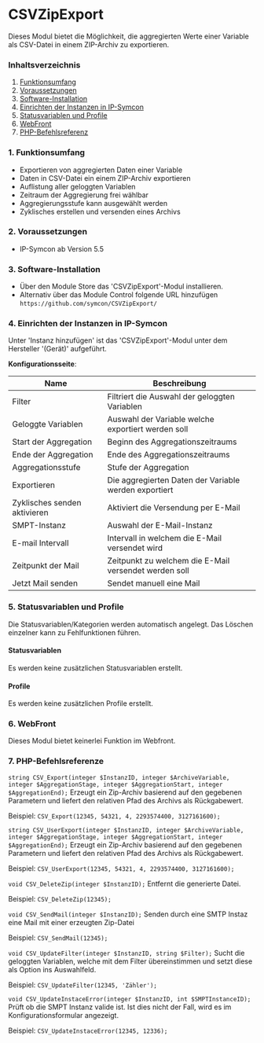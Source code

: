 # CSVZipExport
Dieses Modul bietet die Möglichkeit, die aggregierten Werte einer Variable als CSV-Datei in einem ZIP-Archiv zu exportieren. 

### Inhaltsverzeichnis

1. [Funktionsumfang](#1-funktionsumfang)
2. [Voraussetzungen](#2-voraussetzungen)
3. [Software-Installation](#3-software-installation)
4. [Einrichten der Instanzen in IP-Symcon](#4-einrichten-der-instanzen-in-ip-symcon)
5. [Statusvariablen und Profile](#5-statusvariablen-und-profile)
6. [WebFront](#6-webfront)
7. [PHP-Befehlsreferenz](#7-php-befehlsreferenz)

### 1. Funktionsumfang

* Exportieren von aggregierten Daten einer Variable
* Daten in CSV-Datei ein einem ZIP-Archiv exportieren
* Auflistung aller geloggten Variablen
* Zeitraum der Aggregierung frei wählbar
* Aggregierungsstufe kann ausgewählt werden
* Zyklisches erstellen und versenden eines Archivs

### 2. Voraussetzungen

- IP-Symcon ab Version 5.5

### 3. Software-Installation

* Über den Module Store das 'CSVZipExport'-Modul installieren.
* Alternativ über das Module Control folgende URL hinzufügen `https://github.com/symcon/CSVZipExport/`

### 4. Einrichten der Instanzen in IP-Symcon

 Unter 'Instanz hinzufügen' ist das 'CSVZipExport'-Modul unter dem Hersteller '(Gerät)' aufgeführt.

__Konfigurationsseite__:

Name                         | Beschreibung
---------------------------- | ------------------
Filter                       | Filtriert die Auswahl der geloggten Variablen
Geloggte Variablen           | Auswahl der Variable welche exportiert werden soll
Start der Aggregation        | Beginn des Aggregationszeitraums
Ende der Aggregation         | Ende des Aggregationszeitraums
Aggregationsstufe            | Stufe der Aggregation 
Exportieren                  | Die aggregierten Daten der Variable werden exportiert
Zyklisches senden aktivieren | Aktiviert die Versendung per E-Mail
SMPT-Instanz                 | Auswahl der E-Mail-Instanz
E-mail Intervall             | Intervall in welchem die E-Mail versendet wird
Zeitpunkt der Mail           | Zeitpunkt zu welchem die E-Mail versendet werden soll 
Jetzt Mail senden            | Sendet manuell eine Mail

### 5. Statusvariablen und Profile

Die Statusvariablen/Kategorien werden automatisch angelegt. Das Löschen einzelner kann zu Fehlfunktionen führen.

#### Statusvariablen

Es werden keine zusätzlichen Statusvariablen erstellt.

#### Profile
Es werden keine zusätzlichen Profile erstellt.

### 6. WebFront

Dieses Modul bietet keinerlei Funktion im Webfront.

### 7. PHP-Befehlsreferenze
`string CSV_Export(integer $InstanzID, integer $ArchiveVariable, integer $AggregationStage, integer $AggregationStart, integer $AggregationEnd);`
Erzeugt ein Zip-Archiv basierend auf den gegebenen Parametern und liefert den relativen Pfad des Archivs als Rückgabewert.

Beispiel:
`CSV_Export(12345, 54321, 4, 2293574400, 3127161600);`


`string CSV_UserExport(integer $InstanzID, integer $ArchiveVariable, integer $AggregationStage, integer $AggregationStart, integer $AggregationEnd);`
Erzeugt ein Zip-Archiv basierend auf den gegebenen Parametern und liefert den relativen Pfad des Archivs als Rückgabewert.

Beispiel:
`CSV_UserExport(12345, 54321, 4, 2293574400, 3127161600);`


`void CSV_DeleteZip(integer $InstanzID);`
Entfernt die generierte Datei.

Beispiel:
`CSV_DeleteZip(12345);`


`void CSV_SendMail(integer $InstanzID);`
Senden durch eine SMTP Instaz eine Mail mit einer erzeugten Zip-Datei

Beispiel:
`CSV_SendMail(12345);`


`void CSV_UpdateFilter(integer $InstanzID, string $Filter);`
Sucht die geloggten Variablen, welche mit dem Filter übereinstimmen und setzt diese als Option ins Auswahlfeld. 

Beispiel:
`CSV_UpdateFilter(12345, 'Zähler');`


`void CSV_UpdateInstaceError(integer $InstanzID, int $SMPTInstanceID);`
Prüft ob die SMPT Instanz valide ist. Ist dies nicht der Fall, wird es im Konfigurationsformular angezeigt. 

Beispiel:
`CSV_UpdateInstaceError(12345, 12336);`